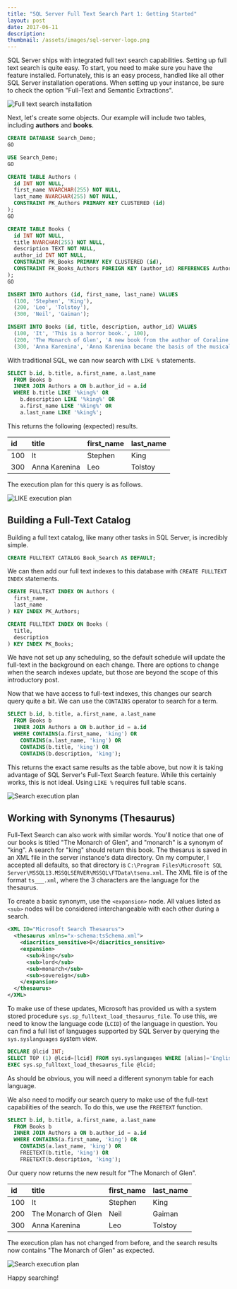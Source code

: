 ```yaml
---
title: "SQL Server Full Text Search Part 1: Getting Started"
layout: post
date: 2017-06-11
description:
thumbnail: /assets/images/sql-server-logo.png
---
```


SQL Server ships with integrated full text search capabilities. Setting up full text search is quite easy. To start, you need to make sure you have the feature installed. Fortunately, this is an easy process, handled like all other SQL Server installation operations. When setting up your instance, be sure to check the option "Full-Text and Semantic Extractions".

![Full text search installation](/assets/images/sql-server-full-text-install-1.png)

Next, let's create some objects. Our example will include two tables, including **authors** and **books**.

```sql
CREATE DATABASE Search_Demo;
GO

USE Search_Demo;
GO

CREATE TABLE Authors (
  id INT NOT NULL,
  first_name NVARCHAR(255) NOT NULL,
  last_name NVARCHAR(255) NOT NULL,
  CONSTRAINT PK_Authors PRIMARY KEY CLUSTERED (id)
);
GO

CREATE TABLE Books (
  id INT NOT NULL,
  title NVARCHAR(255) NOT NULL,
  description TEXT NOT NULL,
  author_id INT NOT NULL,
  CONSTRAINT PK_Books PRIMARY KEY CLUSTERED (id),
  CONSTRAINT FK_Books_Authors FOREIGN KEY (author_id) REFERENCES Authors (id)
);
GO

INSERT INTO Authors (id, first_name, last_name) VALUES
  (100, 'Stephen', 'King'),
  (200, 'Leo', 'Tolstoy'),
  (300, 'Neil', 'Gaiman');

INSERT INTO Books (id, title, description, author_id) VALUES
  (100, 'It', 'This is a horror book.', 100),
  (200, 'The Monarch of Glen', 'A new book from the author of Coraline.', 300),
  (300, 'Anna Karenina', 'Anna Karenina became the basis of the musical "The King and I".', 200);
```

With traditional SQL, we can now search with `LIKE %` statements.

```sql
SELECT b.id, b.title, a.first_name, a.last_name
  FROM Books b
  INNER JOIN Authors a ON b.author_id = a.id
  WHERE b.title LIKE '%king%' OR
    b.description LIKE '%king%' OR
    a.first_name LIKE '%king%' OR
    a.last_name LIKE '%king%';
```

This returns the following (expected) results.

| id  | title         | first_name | last_name |
| :-- | :------------ | :--------- | :-------- |
| 100 | It            | Stephen    | King      |
| 300 | Anna Karenina | Leo        | Tolstoy   |

The execution plan for this query is as follows.

![LIKE execution plan](/assets/images/sql-server-full-text-execution-plan-like.png)

## Building a Full-Text Catalog

Building a full text catalog, like many other tasks in SQL Server, is incredibly simple.

```sql
CREATE FULLTEXT CATALOG Book_Search AS DEFAULT;
```

We can then add our full text indexes to this database with `CREATE FULLTEXT INDEX` statements.

```sql
CREATE FULLTEXT INDEX ON Authors (
  first_name,
  last_name
) KEY INDEX PK_Authors;

CREATE FULLTEXT INDEX ON Books (
  title,
  description
) KEY INDEX PK_Books;
```

We have not set up any scheduling, so the default schedule will update the full-text in the background on each change. There are options to change when the search indexes update, but those are beyond the scope of this introductory post.

Now that we have access to full-text indexes, this changes our search query quite a bit. We can use the `CONTAINS` operator to search for a term.

```sql
SELECT b.id, b.title, a.first_name, a.last_name
  FROM Books b
  INNER JOIN Authors a ON b.author_id = a.id
  WHERE CONTAINS(a.first_name, 'king') OR
    CONTAINS(a.last_name, 'king') OR
    CONTAINS(b.title, 'king') OR
    CONTAINS(b.description, 'king');
```

This returns the exact same results as the table above, but now it is taking advantage of SQL Server's Full-Text Search feature. While this certainly works, this is not ideal. Using `LIKE %` requires full table scans.

![Search execution plan](/assets/images/sql-server-full-text-execution-plan-contains.png)

## Working with Synonyms (Thesaurus)

Full-Text Search can also work with similar words. You'll notice that one of our books is titled "The Monarch of Glen", and "monarch" is a synonym of "king". A search for "king" should return this book. The thesarus is saved in an XML file in the server instance's data directory. On my computer, I accepted all defaults, so that directory is `C:\Program Files\Microsoft SQL Server\MSSQL13.MSSQLSERVER\MSSQL\FTData\tsenu.xml`. The XML file is of the format `ts___.xml`, where the 3 characters are the language for the thesaurus.

To create a basic synonym, use the `<expansion>` node. All values listed as `<sub>` nodes will be considered interchangeable with each other during a search.

```xml
<XML ID="Microsoft Search Thesaurus">
  <thesaurus xmlns="x-schema:tsSchema.xml">
    <diacritics_sensitive>0</diacritics_sensitive>
    <expansion>
      <sub>king</sub>
      <sub>lord</sub>
      <sub>monarch</sub>
      <sub>sovereign</sub>
    </expansion>
  </thesaurus>
</XML>
```

To make use of these updates, Microsoft has provided us with a system stored procedure `sys.sp_fulltext_load_thesaurus_file`. To use this, we need to know the language code (`LCID`) of the language in question. You can find a full list of languages supported by SQL Server by querying the `sys.syslanguages` system view.

```sql
DECLARE @lcid INT;
SELECT TOP (1) @lcid=[lcid] FROM sys.syslanguages WHERE [alias]='English'
EXEC sys.sp_fulltext_load_thesaurus_file @lcid;
```

As should be obvious, you will need a different synonym table for each language.

We also need to modify our search query to make use of the full-text capabilities of the search. To do this, we use the `FREETEXT` function.

```sql
SELECT b.id, b.title, a.first_name, a.last_name
  FROM Books b
  INNER JOIN Authors a ON b.author_id = a.id
  WHERE CONTAINS(a.first_name, 'king') OR
    CONTAINS(a.last_name, 'king') OR
    FREETEXT(b.title, 'king') OR
    FREETEXT(b.description, 'king');
```

Our query now returns the new result for "The Monarch of Glen".

| id  | title               | first_name | last_name |
| :-- | :------------------ | :--------- | :-------- |
| 100 | It                  | Stephen    | King      |
| 200 | The Monarch of Glen | Neil       | Gaiman    |
| 300 | Anna Karenina       | Leo        | Tolstoy   |

The execution plan has not changed from before, and the search results now contains "The Monarch of Glen" as expected.

![Search execution plan](/assets/images/sql-server-full-text-execution-plan-freetext.png)

Happy searching!
